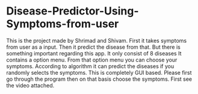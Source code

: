 # Disease-Predictor-Using-Symptoms-from-user
This is the project made by Shrimad and Shivam.
First it takes symptoms from user as a input.
Then it predict the disease from that.
But there is something important regarding this app.
It only consist of 8 diseases
It contains a option menu.
From that option menu you can choose your symptoms.
According to algorithm it can predict the diseases if you randomly selects the symptoms.
This is completely GUI based.
Please first go through the program then on that basis choose the symptoms.
First see the video attached.
